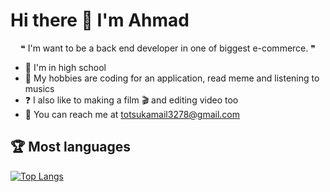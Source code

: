 <!-- START -->

# Hi there 👋 I'm Ahmad

<!-- About personal -->

<p width="50" align="center"> ❝ I'm want to be a back end developer in one of biggest e-commerce. ❞ </p>

- 📓 I'm in high school
- 📘 My hobbies are coding for an application, read meme and listening to musics
- ❓ I also like to making a film 🎬 and editing video too
- 📩 You can reach me at totsukamail3278@gmail.com

## 🏆 Most languages

<!-- Most languages -->

[![Top Langs](https://github-readme-stats.vercel.app/api/top-langs/?username=Ahmad3296&layout=compact)](https://github.com/Ahmad3296/github-readme-stats)

<!-- END -->

